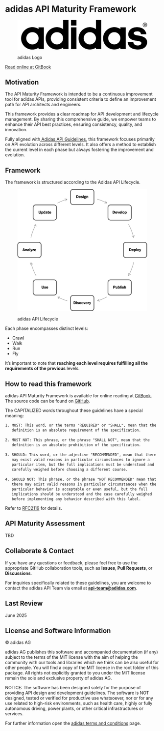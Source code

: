 # adidas API Maturity Framework

<figure><img src=".gitbook/assets/Adidas_Logo.png" alt=""><figcaption><p>adidas Logo</p></figcaption></figure>

[Read online at GitBook](https://adidas-1.gitbook.io/adidas-api-maturity-framework/)

## Motivation

The API Maturity Framework is intended to be a continuous improvement tool for adidas APIs, providing consistent criteria to define an improvement path for API architects and engineers.

This framework provides a clear roadmap for API development and lifecycle management. By sharing this comprehensive guide, we empower teams to enhance their API best practices, ensuring consistency, quality, and innovation.

Fully aligned with[ Adidas API Guidelines](https://adidas.gitbook.io/api-guidelines), this framework focuses primarily on API evolution across different levels. It also offers a method to establish the current level in each phase but always fostering the improvement and evolution.&#x20;

## Framework

The framework is structured according to the Adidas API Lifecycle.

<figure><img src=".gitbook/assets/API_Life_Cycle.png" alt="" width="563"><figcaption><p>adidas API Lifecycle</p></figcaption></figure>

Each phase encompasses distinct levels:

* Crawl
* Walk
* Run
* Fly

It’s important to note that **reaching each level requires fulfilling all the requirements of the previous** levels.

## How to read this framework

adidas API Maturity Framework is available for online reading at [GitBook](https://adidas.gitbook.io/api-guidelines/). The source code can be found on [GitHub](https://github.com/adidas/api-maturity-framework).

The CAPITALIZED words throughout these guidelines have a special meaning:

```
1. MUST: This word, or the terms "REQUIRED" or "SHALL", mean that the
   definition is an absolute requirement of the specification.

2. MUST NOT: This phrase, or the phrase "SHALL NOT", mean that the
   definition is an absolute prohibition of the specification.

3. SHOULD: This word, or the adjective "RECOMMENDED", mean that there
   may exist valid reasons in particular circumstances to ignore a
   particular item, but the full implications must be understood and
   carefully weighed before choosing a different course.

4. SHOULD NOT: This phrase, or the phrase "NOT RECOMMENDED" mean that
   there may exist valid reasons in particular circumstances when the
   particular behavior is acceptable or even useful, but the full
   implications should be understood and the case carefully weighed
   before implementing any behavior described with this label.
```

Refer to [RFC2119](https://www.rfc-editor.org/rfc/rfc2119) for details.

## API Maturity Assessment

TBD

## Collaborate & Contact

If you have any questions or feedback, please feel free to use the appropriate GitHub collaboration tools, such as **Issues**, **Pull Requests**, or **Discussions**.

For inquiries specifically related to these guidelines, you are welcome to contact the adidas API Team via email at [**api-team@adidas.com**](mailto:api-team@adidas.com).

## Last Review

June 2025

## License and Software Information

© adidas AG

adidas AG publishes this software and accompanied documentation (if any) subject to the terms of the MIT license with the aim of helping the community with our tools and libraries which we think can be also useful for other people. You will find a copy of the MIT license in the root folder of this package. All rights not explicitly granted to you under the MIT license remain the sole and exclusive property of adidas AG.

NOTICE: The software has been designed solely for the purpose of providing API design and development guidelines. The software is NOT designed, tested or verified for productive use whatsoever, nor or for any use related to high-risk environments, such as health care, highly or fully autonomous driving, power plants, or other critical infrastructures or services.

For further information open the [adidas terms and conditions](https://github.com/adidas/adidas-contribution-guidelines/wiki/Terms-and-conditions) page.
